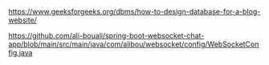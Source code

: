 https://www.geeksforgeeks.org/dbms/how-to-design-database-for-a-blog-website/

https://github.com/ali-bouali/spring-boot-websocket-chat-app/blob/main/src/main/java/com/alibou/websocket/config/WebSocketConfig.java